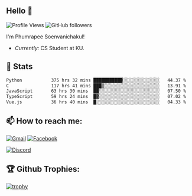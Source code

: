 
<h2>Hello 👋</h2> 

![Profile Views](https://komarev.com/ghpvc/?username=Homiez09&label=Profile%20views&color=0e75b6&style=flat)
![GitHub followers](https://img.shields.io/github/followers/HomieZ09.svg?style=social&label=Follow)


I'm Phumrapee Soenvanichakul!

- <i>Currently:</i> CS Student at KU.

<h2>👀 Stats</h2>

<!--START_SECTION:waka-->

```txt
Python           375 hrs 32 mins ███████████░░░░░░░░░░░░░░   44.37 %
C                117 hrs 41 mins ███▒░░░░░░░░░░░░░░░░░░░░░   13.91 %
JavaScript       63 hrs 30 mins  ██░░░░░░░░░░░░░░░░░░░░░░░   07.50 %
TypeScript       59 hrs 24 mins  █▓░░░░░░░░░░░░░░░░░░░░░░░   07.02 %
Vue.js           36 hrs 40 mins  █░░░░░░░░░░░░░░░░░░░░░░░░   04.33 %
```

<!--END_SECTION:waka-->

<h2>📫 How to reach me:</h2>

<a href="mailto:phumrapeesoen1@gmail.com">![Gmail](https://img.shields.io/badge/Gmail-D14836?style=for-the-badge&logo=gmail&logoColor=white)</a> 
<a href="https://web.facebook.com/phumrapee.soenvanichakul.3/">![Facebook](https://img.shields.io/badge/Facebook-4267B2?style=for-the-badge&logo=facebook&logoColor=white)</a>

<a href="https://discord.gg/EWnAEUtFVm">![Discord](https://discord.c99.nl/widget/theme-1/297740667784921089.png)</a> 

<h2>🏆 Github Trophies:</h2>

[![trophy](https://github-profile-trophy.vercel.app/?username=Homiez09&theme=discord&row=1)](https://github.com/ryo-ma/github-profile-trophy)
